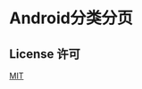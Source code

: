 # Android分类分页

## License 许可
[MIT](https://github.com/KaneJinCN/android-TextSlider/blob/master/LICENSE)
